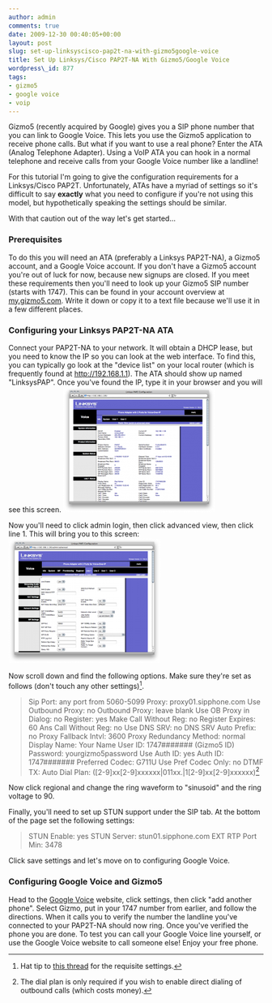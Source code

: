 ```yaml
---
author: admin
comments: true
date: 2009-12-30 00:40:05+00:00
layout: post
slug: set-up-linksyscisco-pap2t-na-with-gizmo5google-voice
title: Set Up Linksys/Cisco PAP2T-NA With Gizmo5/Google Voice
wordpress\_id: 877
tags:
- gizmo5
- google voice
- voip
---
```


Gizmo5 (recently acquired by Google) gives you a SIP phone number that you can link to Google Voice.  This lets you use the Gizmo5 application to receive phone calls.  But what if you want to use a real phone?  Enter the ATA (Analog Telephone Adapter).  Using a VoIP ATA you can hook in a normal telephone and receive calls from your Google Voice number like a landline!

For this tutorial I'm going to give the configuration requirements for a Linksys/Cisco PAP2T.  Unfortunately, ATAs have a myriad of settings so it's difficult to say **exactly** what you need to configure if you're not using this model, but hypothetically speaking the settings should be similar.

With that caution out of the way let's get started...



### Prerequisites


To do this you will need an ATA (preferably a Linksys PAP2T-NA), a Gizmo5 account, and a Google Voice account.  If you don't have a Gizmo5 account you're out of luck for now, because new signups are closed.  If you meet these requirements then you'll need to look up your Gizmo5 SIP number (starts with 1747).  This can be found in your account overview at [my.gizmo5.com](http://my.gizmo5.com).  Write it down or copy it to a text file because we'll use it in a few different places.



### Configuring your Linksys PAP2T-NA ATA



Connect your PAP2T-NA to your network.  It will obtain a DHCP lease, but you need to know the IP so you can look at the web interface.  To find this, you can typically go look at the "device list" on your local router (which is frequently found at http://192.168.1.1).  The ATA should show up named "LinksysPAP".  Once you've found the IP, type it in your browser and you will see this screen.
[![pap2t](/assets/media/2009/12/pap2t-300x248.png)](/assets/media/2009/12/pap2t.png)

Now you'll need to click admin login, then click advanced view, then click line 1.  This will bring you to this screen:
[![pap2t-advanced](/assets/media/2009/12/pap2t-advanced-300x246.png)](/assets/media/2009/12/pap2t-advanced.png)

Now scroll down and find the following options.  Make sure they're set as follows (don't touch any other settings)[^1].


> Sip Port: any port from 5060-5099
Proxy: proxy01.sipphone.com
Use Outbound Proxy: no
Outbound Proxy: leave blank
Use OB Proxy in Dialog: no
Register: yes
Make Call Without Reg: no
Register Expires: 60
Ans Call Without Reg: no
Use DNS SRV: no
DNS SRV Auto Prefix: no
Proxy Fallback Intvl: 3600
Proxy Redundancy Method: normal
Display Name: Your Name
User ID:	1747####### (Gizmo5 ID)
Password: yourgizmo5password
Use Auth ID: yes
Auth ID: 1747#######
Preferred Codec: G711U
Use Pref Codec Only: no
DTMF TX: Auto
Dial Plan: ([2-9]xx[2-9]xxxxxx|011xx.|1[2-9]xx[2-9]xxxxxx)[^2]



Now click regional and change the ring waveform to "sinusoid" and the ring voltage to 90.

Finally, you'll need to set up STUN support under the SIP tab.  At the bottom of the page set the following settings:



> STUN Enable: yes
STUN Server: stun01.sipphone.com
EXT RTP Port Min: 3478



Click save settings and let's move on to configuring Google Voice.



### Configuring Google Voice and Gizmo5



Head to the [Google Voice](http://www.google.com/voice) website, click settings, then click "add another phone".  Select Gizmo, put in your 1747 number from earlier, and follow the directions.  When it calls you to verify the number the landline you've connected to your PAP2T-NA should now ring.  Once you've verified the phone you are done.  To test you can call your Google Voice line yourself, or use the Google Voice website to call someone else!  Enjoy your free phone.

[^1]: Hat tip to [this thread](http://www.dslreports.com/forum/r21845510-Other-Gizmo5-PAP2TNA) for the requisite settings.

[^2]: The dial plan is only required if you wish to enable direct dialing of outbound calls (which costs money).
